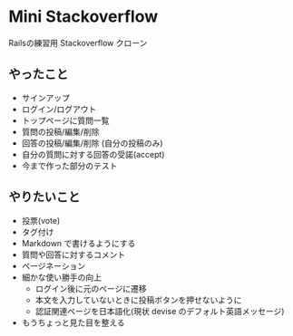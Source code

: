 Mini Stackoverflow
==================

Railsの練習用 Stackoverflow クローン

やったこと
----------
- サインアップ
- ログイン/ログアウト
- トップページに質問一覧
- 質問の投稿/編集/削除
- 回答の投稿/編集/削除 (自分の投稿のみ)
- 自分の質問に対する回答の受諾(accept)
- 今まで作った部分のテスト

やりたいこと
----------
- 投票(vote)
- タグ付け
- Markdown で書けるようにする
- 質問や回答に対するコメント
- ページネーション
- 細かな使い勝手の向上
	- ログイン後に元のページに遷移
	- 本文を入力していないときに投稿ボタンを押せないように
	- 認証関連ページを日本語化(現状 devise のデフォルト英語メッセージ)
- もうちょっと見た目を整える
